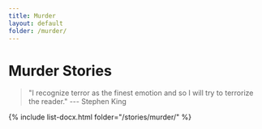 ```yaml
---
title: Murder
layout: default
folder: /murder/
---
```


# Murder Stories

> "I recognize terror as the finest emotion and so I will try to terrorize the reader." --- Stephen King

{% include list-docx.html folder="/stories/murder/" %}
